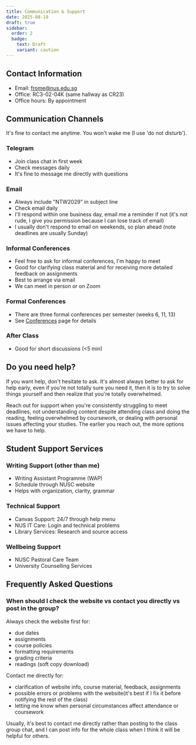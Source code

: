 ```yaml
---
title: Communication & Support
date: 2025-08-19
draft: true
sidebar:
  order: 2
  badge:
    text: Draft
    variant: caution
---
```

## Contact Information

- Email: frome@nus.edu.sg
- Office: RC3-02-04K (same hallway as CR23)
- Office hours: By appointment

## Communication Channels

It's fine to contact me anytime. You won't wake me (I use 'do not disturb').

### Telegram

- Join class chat in first week
- Check messages daily
- It's fine to message me directly with questions

### Email

- Always include "NTW2029" in subject line
- Check email daily
- I'll respond within one business day, email me a reminder if not (it's not rude, I give you permission because I can lose track of email)
- I usually don't respond to email on weekends, so plan ahead (note deadlines are usually Sunday)

### Informal Conferences

- Feel free to ask for informal conferences, I'm happy to meet
- Good for clarifying class material and for receiving more detailed feedback on assignments
- Best to arrange via email
- We can meet in person or on Zoom

### Formal Conferences

- There are three formal conferences per semester (weeks 6, 11, 13)
- See [Conferences](/course-info/conferences) page for details

### After Class

- Good for short discussions (<5 min)

## Do you need help?

If you want help, don't hesitate to ask. It's almost always better to ask for help early, even if you're not totally sure you need it, then it is to try to solve things yourself and then realize that you're totally overwhelmed.

Reach out for support when you're consistently struggling to meet deadlines, not understanding content despite attending class and doing the reading, feeling overwhelmed by coursework, or dealing with personal issues affecting your studies. The earlier you reach out, the more options we have to help.

## Student Support Services

### Writing Support (other than me)

- Writing Assistant Programme (WAP)
- Schedule through NUSC website
- Helps with organization, clarity, grammar

### Technical Support

- Canvas Support: 24/7 through help menu
- NUS IT Care: Login and technical problems
- Library Services: Research and source access

### Wellbeing Support

- NUSC Pastoral Care Team
- University Counselling Services

## Frequently Asked Questions

### When should I check the website vs contact you directly vs post in the group?

Always check the website first for:

- due dates
- assignments
- course policies
- formatting requirements
- grading criteria
- readings (soft copy download)

Contact me directly for:

- clarification of website info, course material, feedback, assignments
- possible errors or problems with the website(it's best if I fix it before notifying the rest of the class)
- letting me know when personal circumstances affect attendance or coursework

Usually, it's best to contact me directly rather than posting to the class group chat, and I can post info for the whole class when I think it will be helpful for others.

